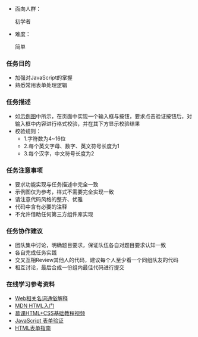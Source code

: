 - 面向人群：

  初学者

- 难度：

  简单

### 任务目的

- 加强对JavaScript的掌握
- 熟悉常用表单处理逻辑

### 任务描述

- 如[示例图](http://7xrp04.com1.z0.glb.clouddn.com/task_2_29_1.jpg)中所示，在页面中实现一个输入框与按钮，要求点击验证按钮后，对输入框中内容进行格式校验，并在其下方显示校验结果
- 校验规则：
  - 1.字符数为4~16位
  - 2.每个英文字母、数字、英文符号长度为1
  - 3.每个汉字，中文符号长度为2

### 任务注意事项

- 要求功能实现与任务描述中完全一致
- 示例图仅为参考，样式不需要完全实现一致
- 请注意代码风格的整齐、优雅
- 代码中含有必要的注释
- 不允许借助任何第三方组件库实现

### 任务协作建议

- 团队集中讨论，明确题目要求，保证队伍各自对题目要求认知一致
- 各自完成任务实践
- 交叉互相Review其他人的代码，建议每个人至少看一个同组队友的代码
- 相互讨论，最后合成一份组内最佳代码进行提交

### 在线学习参考资料

- [Web相关名词通俗解释](https://www.zhihu.com/question/22689579)
- [MDN HTML入门](https://developer.mozilla.org/zh-CN/docs/Web/Guide/HTML/Introduction)
- [慕课HTML+CSS基础教程视频](http://www.imooc.com/learn/9)
- [JavaScript 表单验证](http://www.w3school.com.cn/js/js_form_validation.asp)
- [HTML表单指南](https://developer.mozilla.org/zh-CN/docs/Web/Guide/HTML/Forms)